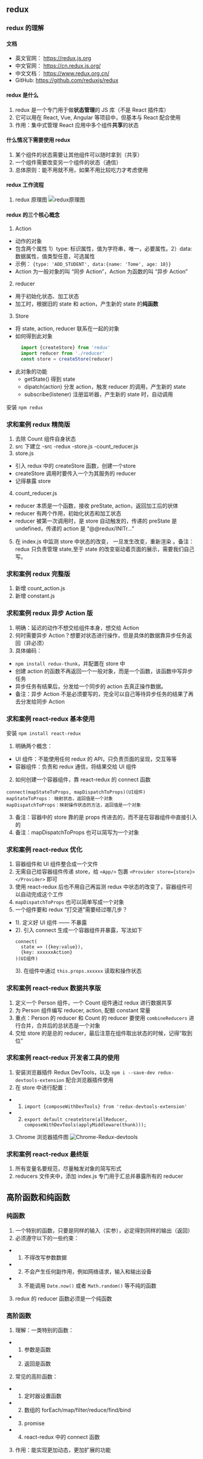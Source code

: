 #


## redux

### redux 的理解
#### 文档
- 英文官网： https://redux.js.org
- 中文官网： https://cn.redux.js.org/
- 中文文档： https://www.redux.org.cn/
- GitHub: https://github.com/reduxjs/redux

#### redux 是什么
1. redux 是一个专门用于做**状态管理**的 JS 库（不是 React 插件库）
2. 它可以用在 React, Vue, Angular 等项目中，但基本与 React 配合使用
3. 作用：集中式管理 React 应用中多个组件**共享**的状态

#### 什么情况下需要使用 redux
1. 某个组件的状态需要让其他组件可以随时拿到（共享）
2. 一个组件需要改变另一个组件的状态（通信）
3. 总体原则：能不用就不用，如果不用比较吃力才考虑使用

#### redux 工作流程
1. redux 原理图
![redux原理图](redux.png)

#### redux 的三个核心概念
1. Action
  - 动作的对象
  - 包含两个属性 1）type: 标识属性，值为字符串，唯一，必要属性。2）data: 数据属性，值类型任意，可选属性
  - 示例： `{type: 'ADD_STUDENT', data:{name: 'Tome', age: 18}}`
  - Action 为一般对象的叫 “同步 Action”，Action 为函数的叫 “异步 Action”
2. reducer
  - 用于初始化状态、加工状态
  - 加工时，根据旧的 state 和 action，产生新的 state 的**纯函数**
3. Store
  - 将 state, action, reducer 联系在一起的对象
  - 如何得到此对象
    ```javascript
      import {createStore} from 'redux'
      import reducer from './reducer'
      const store = createStore(reducer)
    ```
  - 此对象的功能
    - getState() 得到 state
    - dipatch(action) 分发 action，触发 reducer 的调用，产生新的 state
    - subscribe(listener) 注册监听器，产生新的 state 时，自动调用

安装 `npm redux`

### 求和案例 redux 精简版
1. 去除 Count 组件自身状态
2. src 下建立
    -src
      -redux
        -store.js
        -count_reducer.js
3. store.js
  - 引入 redux 中的 createStore 函数，创建一个store
  - createStore 调用时要传入一个为其服务的 reducer
  - 记得暴露 store
4. count_reducer.js
  - reducer 本质是一个函数，接收 preState, action，返回加工后的状体
  - reducer 有两个作用，初始化状态和加工状态
  - reducer 被第一次调用时，是 store 自动触发的，传递的 preState 是 undefined，传递的 action 是 “@@redux/INITr...”
5. 在 index.js 中监测 store 中状态的改变， 一旦发生改变，重新渲染 <App/>。备注： redux 只负责管理 state,至于 state 的改变驱动着页面的展示，需要我们自己写。

### 求和案例 redux 完整版
1. 新增 count_action.js
2. 新增 constant.js 

### 求和案例 redux 异步 Action 版
1. 明确：延迟的动作不想交给组件本身，想交给 Action
2. 何时需要异步 Action？想要对状态进行操作，但是具体的数据靠异步任务返回（非必须）
3. 具体编码：
  - `npm install redux-thunk`，并配置在 store 中
  - 创建 action 的函数不再返回一个一般对象，而是一个函数，该函数中写异步任务
  - 异步任务有结果后，分发给一个同步的 action 去真正操作数据。
  - 备注：异步 Action 不是必须要写的，完全可以自己等待异步任务的结果了再去分发给同步 Action

### 求和案例 react-redux 基本使用
安装 `npm install react-redux`
1. 明确两个概念：
  - UI 组件：不能使用任何 redux 的 API，只负责页面的呈现，交互等等
  - 容器组件：负责和 redux 通信，将结果交给 UI 组件
2. 如何创建一个容器组件，靠 react-redux 的 connect 函数
  ```
  connect(mapStateToProps, mapDispatchToProps)(UI组件)
  mapStateToProps： 映射状态，返回值是一个对象
  mapDispatchToProps：映射操作状态的方法，返回值是一个对象
  ```
3. 备注：容器中的 store 靠的是 props 传进去的，而不是在容器组件中直接引入的
4. 备注：mapDispatchToProps 也可以简写为一个对象

### 求和案例 react-redux 优化
1. 容器组件和 UI 组件整合成一个文件
2. 无需自己给容器组件传递 store，给 `<App/>` 包裹 `<Provider store={store}> </Provider>` 即可
3. 使用 react-redux 后也不用自己再监测 redux 中状态的改变了，容器组件可以自动完成这个工作
4. `mapDispatchToProps` 也可以简单写成一个对象
5. 一个组件要和 redux “打交道”需要经过哪几步？
  - 1). 定义好 UI 组件 —— 不暴露
  - 2). 引入 connect 生成一个容器组件并暴露，写法如下
    ```
    connect(
      state => ({key:value}),
      {key: xxxxxxAction}
    )(UI组件)
    ```
    3). 在组件中通过 `this.props.xxxxxx` 读取和操作状态

### 求和案例 react-redux 数据共享版
1. 定义一个 Person 组件，一个 Count 组件通过 redux 进行数据共享
2. 为 Person 组件编写 reducer, action, 配额 constant 常量
3. 重点：Person 的 reducer 和 Count 的 reducer 要使用 `combineReducers` 进行合并，合并后的总状态是一个对象
4. 交给 store 的是总的 reducer，最后注意在组件取出状态的时候，记得“取到位”

### 求和案例 react-redux 开发者工具的使用
1. 安装浏览器插件 Redux DevTools，以及 `npm i --save-dev redux-devtools-extension` 配合浏览器插件使用
2. 在 store 中进行配置：
  - 1) `import {composeWithDevTools} from 'redux-devtools-extension'`
  - 2) `export default createStore(allReducer, composeWithDevTools(applyMiddleware(thunk)));`
3. Chrome 浏览器插件图
  ![Chrome-Redux-devtools](redux-devtools.png)

### 求和案例 react-redux 最终版
1. 所有变量名要规范，尽量触发对象的简写形式
2. reducers 文件夹中，添加 index.js 专门用于汇总并暴露所有的 reducer

## 高阶函数和纯函数

### 纯函数
1. 一个特别的函数，只要是同样的输入（实参），必定得到同样的输出（返回）
2. 必须遵守以下的一些约束：
  - 1) 不得改写参数数据
  - 2) 不会产生任何副作用，例如网络请求，输入和输出设备
  - 3) 不能调用 `Date.now()` 或者 `Math.random()` 等不纯的函数
3. redux 的 reducer 函数必须是一个纯函数

### 高阶函数
1. 理解：一类特别的函数：
  - 1) 参数是函数
  - 2) 返回是函数
2. 常见的高阶函数：
  - 1) 定时器设置函数
  - 2) 数组的 forEach/map/filter/reduce/find/bind
  - 3) promise
  - 4) react-redux 中的 connect 函数
3. 作用：能实现更加动态，更加扩展的功能

